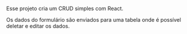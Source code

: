Esse projeto cria um CRUD simples com React.

Os dados do formulário são enviados para uma tabela onde é possível deletar e editar os dados.
